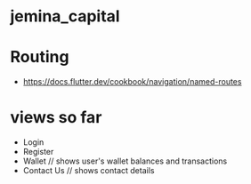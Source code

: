 # jemina_capital

# Routing
* https://docs.flutter.dev/cookbook/navigation/named-routes

# views so far
* Login
* Register
* Wallet // shows user's wallet balances and transactions
* Contact Us // shows contact details
